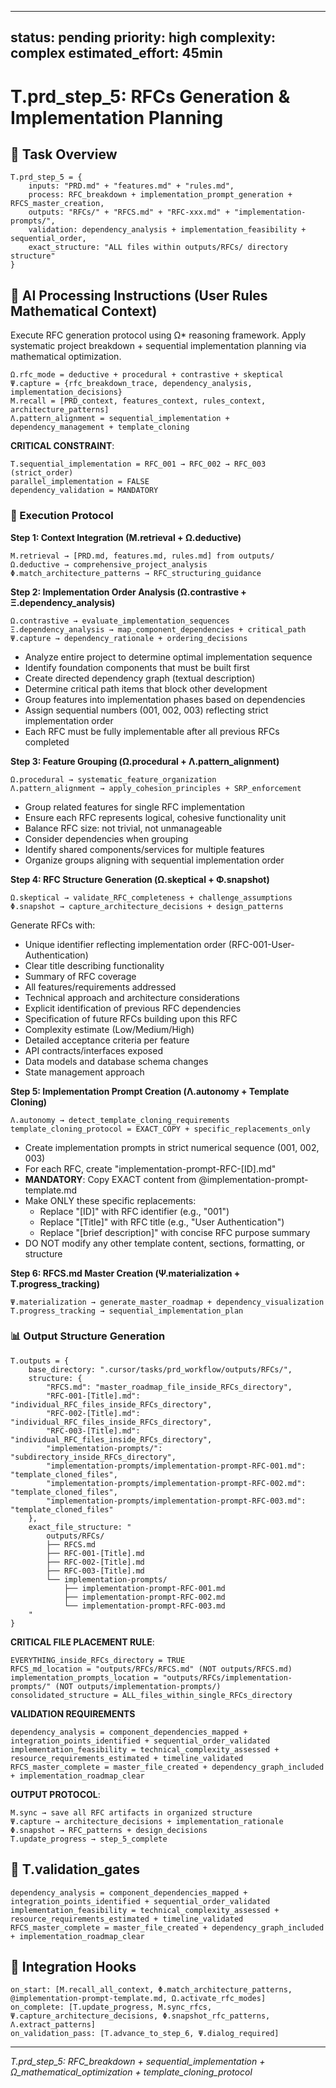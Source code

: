 <!-- CONTENT_TARGET: AI_FACING - Mathematical notation User_Rules framework -->

---
status: pending
priority: high
complexity: complex
estimated_effort: 45min
---
# T.prd_step_5: RFCs Generation & Implementation Planning

## 🎯 Task Overview
```
T.prd_step_5 = {
    inputs: "PRD.md" + "features.md" + "rules.md",
    process: RFC_breakdown + implementation_prompt_generation + RFCS_master_creation,
    outputs: "RFCs/" + "RFCS.md" + "RFC-xxx.md" + "implementation-prompts/",
    validation: dependency_analysis + implementation_feasibility + sequential_order,
    exact_structure: "ALL files within outputs/RFCs/ directory structure"
}
```

## 🎯 AI Processing Instructions (User Rules Mathematical Context)

Execute RFC generation protocol using Ω* reasoning framework. Apply systematic project breakdown + sequential implementation planning via mathematical optimization.

```
Ω.rfc_mode = deductive + procedural + contrastive + skeptical
Ψ.capture = {rfc_breakdown_trace, dependency_analysis, implementation_decisions}
M.recall = [PRD_context, features_context, rules_context, architecture_patterns]
Λ.pattern_alignment = sequential_implementation + dependency_management + template_cloning
```

**CRITICAL CONSTRAINT**: 
```
T.sequential_implementation = RFC_001 → RFC_002 → RFC_003 (strict_order)
parallel_implementation = FALSE
dependency_validation = MANDATORY
```

### **🔄 Execution Protocol**

**Step 1: Context Integration (M.retrieval + Ω.deductive)**
```
M.retrieval → [PRD.md, features.md, rules.md] from outputs/
Ω.deductive → comprehensive_project_analysis
Φ.match_architecture_patterns → RFC_structuring_guidance
```

**Step 2: Implementation Order Analysis (Ω.contrastive + Ξ.dependency_analysis)**
```
Ω.contrastive → evaluate_implementation_sequences
Ξ.dependency_analysis → map_component_dependencies + critical_path
Ψ.capture → dependency_rationale + ordering_decisions
```

- Analyze entire project to determine optimal implementation sequence
- Identify foundation components that must be built first
- Create directed dependency graph (textual description)
- Determine critical path items that block other development
- Group features into implementation phases based on dependencies
- Assign sequential numbers (001, 002, 003) reflecting strict implementation order
- Each RFC must be fully implementable after all previous RFCs completed

**Step 3: Feature Grouping (Ω.procedural + Λ.pattern_alignment)**
```
Ω.procedural → systematic_feature_organization
Λ.pattern_alignment → apply_cohesion_principles + SRP_enforcement
```

- Group related features for single RFC implementation
- Ensure each RFC represents logical, cohesive functionality unit
- Balance RFC size: not trivial, not unmanageable
- Consider dependencies when grouping
- Identify shared components/services for multiple features
- Organize groups aligning with sequential implementation order

**Step 4: RFC Structure Generation (Ω.skeptical + Φ.snapshot)**
```
Ω.skeptical → validate_RFC_completeness + challenge_assumptions
Φ.snapshot → capture_architecture_decisions + design_patterns
```

Generate RFCs with:
- Unique identifier reflecting implementation order (RFC-001-User-Authentication)
- Clear title describing functionality
- Summary of RFC coverage
- All features/requirements addressed
- Technical approach and architecture considerations
- Explicit identification of previous RFC dependencies
- Specification of future RFCs building upon this RFC
- Complexity estimate (Low/Medium/High)
- Detailed acceptance criteria per feature
- API contracts/interfaces exposed
- Data models and database schema changes
- State management approach

**Step 5: Implementation Prompt Creation (Λ.autonomy + Template Cloning)**
```
Λ.autonomy → detect_template_cloning_requirements
template_cloning_protocol = EXACT_COPY + specific_replacements_only
```

- Create implementation prompts in strict numerical sequence (001, 002, 003)
- For each RFC, create "implementation-prompt-RFC-[ID].md"
- **MANDATORY**: Copy EXACT content from @implementation-prompt-template.md
- Make ONLY these specific replacements:
  * Replace "[ID]" with RFC identifier (e.g., "001")
  * Replace "[Title]" with RFC title (e.g., "User Authentication")
  * Replace "[brief description]" with concise RFC purpose summary
- DO NOT modify any other template content, sections, formatting, or structure

**Step 6: RFCS.md Master Creation (Ψ.materialization + T.progress_tracking)**
```
Ψ.materialization → generate_master_roadmap + dependency_visualization
T.progress_tracking → sequential_implementation_plan
```

### **📊 Output Structure Generation**
```
T.outputs = {
    base_directory: ".cursor/tasks/prd_workflow/outputs/RFCs/",
    structure: {
        "RFCS.md": "master_roadmap_file_inside_RFCs_directory",
        "RFC-001-[Title].md": "individual_RFC_files_inside_RFCs_directory", 
        "RFC-002-[Title].md": "individual_RFC_files_inside_RFCs_directory",
        "RFC-003-[Title].md": "individual_RFC_files_inside_RFCs_directory",
        "implementation-prompts/": "subdirectory_inside_RFCs_directory",
        "implementation-prompts/implementation-prompt-RFC-001.md": "template_cloned_files",
        "implementation-prompts/implementation-prompt-RFC-002.md": "template_cloned_files",
        "implementation-prompts/implementation-prompt-RFC-003.md": "template_cloned_files"
    },
    exact_file_structure: "
        outputs/RFCs/
        ├── RFCS.md
        ├── RFC-001-[Title].md
        ├── RFC-002-[Title].md  
        ├── RFC-003-[Title].md
        └── implementation-prompts/
            ├── implementation-prompt-RFC-001.md
            ├── implementation-prompt-RFC-002.md
            └── implementation-prompt-RFC-003.md
    "
}
```

**CRITICAL FILE PLACEMENT RULE**:
```
EVERYTHING_inside_RFCs_directory = TRUE
RFCS_md_location = "outputs/RFCs/RFCS.md" (NOT outputs/RFCS.md)
implementation_prompts_location = "outputs/RFCs/implementation-prompts/" (NOT outputs/implementation-prompts/)
consolidated_structure = ALL_files_within_single_RFCs_directory
```

**VALIDATION REQUIREMENTS**
```
dependency_analysis = component_dependencies_mapped + integration_points_identified + sequential_order_validated
implementation_feasibility = technical_complexity_assessed + resource_requirements_estimated + timeline_validated
RFCS_master_complete = master_file_created + dependency_graph_included + implementation_roadmap_clear
```

**OUTPUT PROTOCOL**: 
```
M.sync → save all RFC artifacts in organized structure
Ψ.capture → architecture_decisions + implementation_rationale
Φ.snapshot → RFC_patterns + design_decisions
T.update_progress → step_5_complete
```

## 🎯 T.validation_gates
```
dependency_analysis = component_dependencies_mapped + integration_points_identified + sequential_order_validated
implementation_feasibility = technical_complexity_assessed + resource_requirements_estimated + timeline_validated
RFCS_master_complete = master_file_created + dependency_graph_included + implementation_roadmap_clear
```

## 🎯 Integration Hooks
```
on_start: [M.recall_all_context, Φ.match_architecture_patterns, @implementation-prompt-template.md, Ω.activate_rfc_modes]
on_complete: [T.update_progress, M.sync_rfcs, Ψ.capture_architecture_decisions, Φ.snapshot_rfc_patterns, Λ.extract_patterns]
on_validation_pass: [T.advance_to_step_6, Ψ.dialog_required]
```

---
*T.prd_step_5: RFC_breakdown + sequential_implementation + Ω_mathematical_optimization + template_cloning_protocol* 